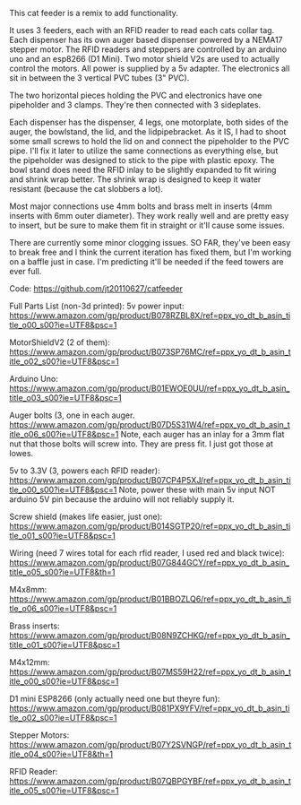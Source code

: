 This cat feeder is a remix to add functionality. 

It uses 3 feeders, each with an RFID reader to read each cats collar tag. Each dispenser has its own auger based dispenser powered by a NEMA17 stepper motor. The RFID readers and steppers are controlled by an arduino uno and an esp8266 (D1 Mini). Two motor shield V2s are used to actually control the motors. All power is supplied by a 5v adapter. The electronics all sit in between the 3 vertical PVC tubes (3" PVC). 

The two horizontal pieces holding the PVC and electronics have one pipeholder and 3 clamps. They're then connected with 3 sideplates. 

Each dispenser has the dispenser, 4 legs, one motorplate, both sides of the auger, the bowlstand, the lid, and the lidpipebracket. As it IS, I had to shoot some small screws to hold the lid on and connect the pipeholder to the PVC pipe. I'll fix it later to utilize the same connections as everything else, but the pipeholder was designed to stick to the pipe with plastic epoxy. The bowl stand does need the RFID inlay to be slightly expanded to fit wiring and shrink wrap better. The shrink wrap is designed to keep it water resistant (because the cat slobbers a lot).

Most major connections use 4mm bolts and brass melt in inserts (4mm inserts with 6mm outer diameter). They work really well and are pretty easy to insert, but be sure to make them fit in straight or it'll cause some issues. 

There are currently some minor clogging issues. SO FAR, they've been easy to break free and I think the current iteration has fixed them, but I'm working on a baffle just in case. I'm predicting it'll be needed if the feed towers are ever full.

Code:
https://github.com/jt20110627/catfeeder


Full Parts List (non-3d printed):
5v power input:
https://www.amazon.com/gp/product/B078RZBL8X/ref=ppx_yo_dt_b_asin_title_o00_s00?ie=UTF8&psc=1

MotorShieldV2 (2 of them):
https://www.amazon.com/gp/product/B073SP76MC/ref=ppx_yo_dt_b_asin_title_o02_s00?ie=UTF8&psc=1

Arduino Uno:
https://www.amazon.com/gp/product/B01EWOE0UU/ref=ppx_yo_dt_b_asin_title_o03_s00?ie=UTF8&psc=1

Auger bolts (3, one in each auger.
https://www.amazon.com/gp/product/B07D5S31W4/ref=ppx_yo_dt_b_asin_title_o06_s00?ie=UTF8&psc=1
Note, each auger has an inlay for a 3mm flat nut that those bolts will screw into. They are press fit. I just got those at lowes.

5v to 3.3V (3, powers each RFID reader):
https://www.amazon.com/gp/product/B07CP4P5XJ/ref=ppx_yo_dt_b_asin_title_o00_s00?ie=UTF8&psc=1
Note, power these with main 5v input NOT arduino 5V pin because the arduino will not reliably supply it.

Screw shield (makes life easier, just one):
https://www.amazon.com/gp/product/B014SGTP20/ref=ppx_yo_dt_b_asin_title_o01_s00?ie=UTF8&psc=1

Wiring (need 7 wires total for each rfid reader, I used red and black twice):
https://www.amazon.com/gp/product/B07G844GCY/ref=ppx_yo_dt_b_asin_title_o05_s00?ie=UTF8&th=1

M4x8mm:
https://www.amazon.com/gp/product/B01BBOZLQ6/ref=ppx_yo_dt_b_asin_title_o06_s00?ie=UTF8&psc=1

Brass inserts:
https://www.amazon.com/gp/product/B08N9ZCHKG/ref=ppx_yo_dt_b_asin_title_o01_s00?ie=UTF8&psc=1

M4x12mm:
https://www.amazon.com/gp/product/B07MS59H22/ref=ppx_yo_dt_b_asin_title_o00_s00?ie=UTF8&psc=1

D1 mini ESP8266 (only actually need one but theyre fun):
https://www.amazon.com/gp/product/B081PX9YFV/ref=ppx_yo_dt_b_asin_title_o02_s00?ie=UTF8&psc=1

Stepper Motors:
https://www.amazon.com/gp/product/B07Y2SVNGP/ref=ppx_yo_dt_b_asin_title_o04_s00?ie=UTF8&th=1

RFID Reader: 
https://www.amazon.com/gp/product/B07QBPGYBF/ref=ppx_yo_dt_b_asin_title_o05_s00?ie=UTF8&psc=1
